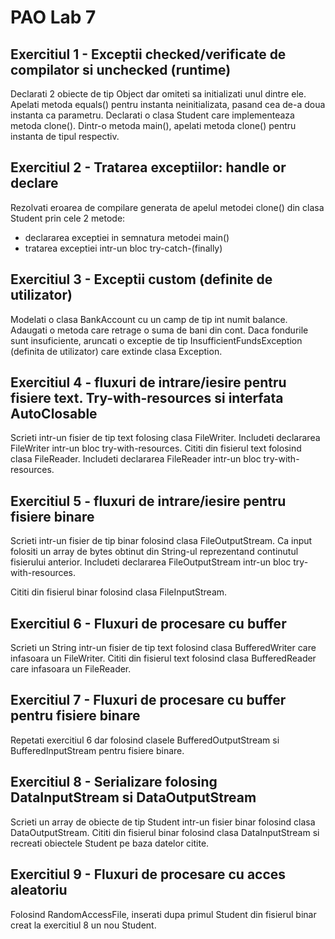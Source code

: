 # PAO Lab 7

## Exercitiul 1 - Exceptii checked/verificate de compilator si unchecked (runtime)

Declarati 2 obiecte de tip Object dar omiteti sa initializati unul dintre ele.
Apelati metoda equals() pentru instanta neinitializata, pasand cea de-a doua instanta ca parametru.
Declarati o clasa Student care implementeaza metoda clone(). Dintr-o metoda main(), apelati metoda clone() pentru instanta de tipul respectiv.

## Exercitiul 2 - Tratarea exceptiilor: handle or declare

Rezolvati eroarea de compilare generata de apelul metodei clone() din clasa Student prin cele 2 metode:
- declararea exceptiei in semnatura metodei main()
- tratarea exceptiei intr-un bloc try-catch-(finally)

## Exercitiul 3 - Exceptii custom (definite de utilizator)

Modelati o clasa BankAccount cu un camp de tip int numit balance. Adaugati o metoda care retrage o suma de bani din cont. Daca fondurile sunt insuficiente, aruncati o exceptie de tip InsufficientFundsException (definita de utilizator) care extinde clasa Exception.

## Exercitiul 4 - fluxuri de intrare/iesire pentru fisiere text. Try-with-resources si interfata AutoClosable

Scrieti intr-un fisier de tip text folosing clasa FileWriter. Includeti declararea FileWriter intr-un bloc try-with-resources.
Cititi din fisierul text folosind clasa FileReader. Includeti declararea FileReader intr-un bloc try-with-resources.

## Exercitiul 5 - fluxuri de intrare/iesire pentru fisiere binare

Scrieti intr-un fisier de tip binar folosind clasa FileOutputStream. 
Ca input folositi un array de bytes obtinut din String-ul reprezentand continutul fisierului anterior.
Includeti declararea FileOutputStream intr-un bloc try-with-resources.

Cititi din fisierul binar folosind clasa FileInputStream.

## Exercitiul 6 - Fluxuri de procesare cu buffer

Scrieti un String intr-un fisier de tip text folosind clasa BufferedWriter care infasoara un FileWriter.
Cititi din fisierul text folosind clasa BufferedReader care infasoara un FileReader.

## Exercitiul 7 - Fluxuri de procesare cu buffer pentru fisiere binare

Repetati exercitiul 6 dar folosind clasele BufferedOutputStream si BufferedInputStream pentru fisiere binare.

## Exercitiul 8 - Serializare folosing DataInputStream si DataOutputStream

Scrieti un array de obiecte de tip Student intr-un fisier binar folosind clasa DataOutputStream.
Cititi din fisierul binar folosind clasa DataInputStream si recreati obiectele Student pe baza datelor citite.

## Exercitiul 9 - Fluxuri de procesare cu acces aleatoriu

Folosind RandomAccessFile, inserati dupa primul Student din fisierul binar creat la exercitiul 8 un nou Student.




